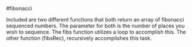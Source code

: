 #fibonacci

Included are two different functions that both return an array of fibonacci sequenced numbers. The parameter for both is the number of places you wish to sequence. The fibs function utilizes a loop to accomplish this. The other function (fibsRec), recursively accomplishes this task.
